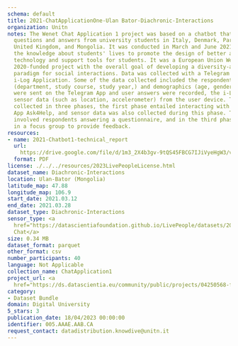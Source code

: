 ```yaml
---
schema: default
title: 2021-ChatApplicationOne-Ulan Bator-Diachronic-Interactions
organization: Unitn
notes: The Wenet Chat Application 1 project was based on a chatbot that collected
  questions and answers from university students in Italy, Denmark, Paraguay, the
  United Kingdom, and Mongolia. It was conducted in March and June 2021 to improve
  the knowledge about students' lives to promote the design of better and more targeted
  technology and support tools for students. It was a European Union WeNet Horizon
  2020-funded project with the overall goal of developing a diversity-aware, machine-mediated
  paradigm for social interactions. Data was collected with a Telegram App and the
  i-Log Application. Some of the data collected included the respondent's career information
  (department, study course, study year,) and demographics (age, gender'). Questions
  were sent on the Telegram App and user answers were recorded, the i-Log App recorded
  sensor data (such as location, accelerometer) from the user device. This data was
  collected in three phases, the first phase entailed interacting with the Telegram
  App Ask4Help, and sensor data was also collected during this phase. The second phase
  involved respondents answering a questionnaire, and in the third phase, they participated
  in a focus group to provide feedback.
resources:
- name: 2021-Chatbot1-technical_report
  url: 
    https://drive.google.com/file/d/1m3_2X4b3gv-9tQS45FBCG7IJiVyeHgW3/view?usp=sharing
  format: PDF
license: ./../../resources/2023LivePeopleLicense.html
dataset_name: Diachronic-Interactions
location: Ulan-Bator (Mongolia)
latitude_map: 47.88
longitude_map: 106.9
start_date: 2021.03.12
end_date: 2021.03.28
dataset_type: Diachronic-Interactions
sensor_type: <a 
  href="https://datascientiafoundation.github.io/LivePeople/datasets/2021-CH1-Ulan%20Bator-Chat/">
  Chat</a>
size: 0.34 MB
dataset_format: parquet
other_format: csv
number_participants: 40
language: Not Applicable
collection_name: ChatApplication1
project_url: <a 
  href="https://ds.datascientia.eu/community/public/projects/04250568-f8ed-4e99-a45b-b5058638587b">https://ds.datascientia.eu/community/public/projects/04250568-f8ed-4e99-a45b-b5058638587b</a>
category:
- Dataset Bundle
domain: Digital University
5_stars: 3
publication_date: 18/04/2023 00:00:00
identifier: 005.AAAE.AAB.CA
request_contact: datadistribution.knowdive@unitn.it
---
```


